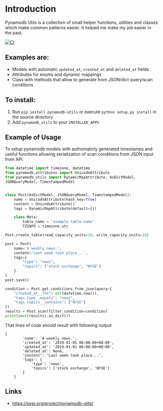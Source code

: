 # Introduction

Pynamodb Utils is a collection of small helper functions, utilities and classes which make common patterns easier. It helped me make my job easier in the past.

[![CI](https://github.com/micmurawski/pynamodb-utils/actions/workflows/main.yml/badge.svg)](https://github.com/micmurawski/pynamodb-utils/actions/workflows/main.yml)

## Examples are:

 - Models with automatic ``updated_at``, ``created_at`` and ``deleted_at`` fields
 - Attributes for enums and dynamic mappings
 - Class with methods that allow to generate from JSON/dict query/scan conditions

## To install:

 1. Run ``pip install pynamodb-utils`` or execute ``python setup.py install`` in the source directory
 2. Add ``pynamodb_utils`` to your ``INSTALLED_APPS``

## Example of Usage

To setup pynamodb models with authomaticly generated timestamps and useful functions allowing serialization of scan conditions from JSON input from API.

```python
from datetime import timezone, datetime
from pynamodb.attributes import UnicodeAttribute
from pynamodb_utils import DynamicMapAttribute, AsDictModel,
JSONQueryModel, TimestampedModel


class Post(AsDictModel, JSONQueryModel, TimestampedModel):
    name = UnicodeAttribute(hash_key=True)
    content = UnicodeAttribute()
    tags = DynamicMapAttribute(default={})

    class Meta:
        table_name = 'example-table-name'
        TZINFO = timezone.utc

Post.create_table(read_capacity_units=10, write_capacity_units=10)

post = Post(
    name='A weekly news.',
    content='Last week took place...',
    tags={
        "type": "news",
        "topics": ["stock exchange", "NYSE"]
    }
)
post.save()

condition = Post.get_conditions_from_json(query={
    "created_at__lte": str(datetime.now()),
    "tags.type__equals": "news",
    "tags.topics__contains": ["NYSE"]
})
results = Post.scan(filter_condition=condition)
print(next(results).as_dict())
```
That lines of code should result with following output

```
{
        'name': 'A weekly news.',
        'created_at': '2019-01-01 00:00:00+00:00',
        'updated_at': '2019-01-01 00:00:00+00:00',
        'deleted_at': None,
        'content': 'Last week took place...',
        'tags': {
            'type': 'news',
            'topics': ['stock exchange', 'NYSE']
        }
    }
```

## Links
* https://pypi.org/project/pynamodb-utils/